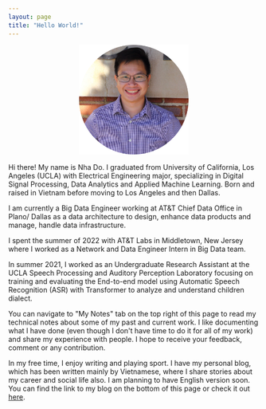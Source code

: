 ```yaml
---
layout: page
title: "Hello World!"
---
```



<p align="center">
<img src="images/LinkedIn-circle.png" width="220" height="220">
</p>

Hi there! My name is Nha Do. I graduated from University of California, Los Angeles (UCLA) with Electrical Engineering major, specializing in Digital Signal Processing, Data Analytics and Applied Machine Learning. Born and raised in Vietnam before moving to Los Angeles and then Dallas. 

I am currently a Big Data Engineer working at AT&T Chief Data Office in Plano/ Dallas as a data architecture to design, enhance data products and manage, handle data infrastructure.

I spent the summer of 2022 with AT&T Labs in Middletown, New Jersey where I worked as a Network and Data Engineer Intern in Big Data team.

In summer 2021, I worked as an Undergraduate Research Assistant at the UCLA Speech Processing and Auditory Perception Laboratory focusing on training and evaluating the End-to-end model using Automatic Speech Recognition (ASR) with Transformer to analyze and understand children dialect.

You can navigate to "My Notes" tab on the top right of this page to read my technical notes about some of my past and current work. I like documenting what I have done (even though I don't have time to do it for all of my work) and share my experience with people. I hope to receive your feedback, comment or any contribution.

In my free time, I enjoy writing and playing sport. I have my personal blog, which has been written mainly by Vietnamese, where I share stories about my career and social life also. I am planning to have English version soon. You can find the link to my blog on the bottom of this page or check it out [here](https://nhavtdo.wordpress.com/).
